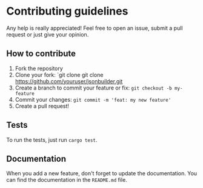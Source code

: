 # Contributing guidelines
Any help is really appreciated! Feel free to open an issue, submit a pull request or just give your opinion.

## How to contribute
1. Fork the repository
2. Clone your fork: `git clone git clone https://github.com/youruser/jsonbuilder.git
3. Create a branch to commit your feature or fix: `git checkout -b my-feature`
4. Commit your changes: `git commit -m 'feat: my new feature'`
5. Create a pull request!

## Tests
To run the tests, just run `cargo test`.

## Documentation
When you add a new feature, don't forget to update the documentation. You can find the documentation in the `README.md` file.